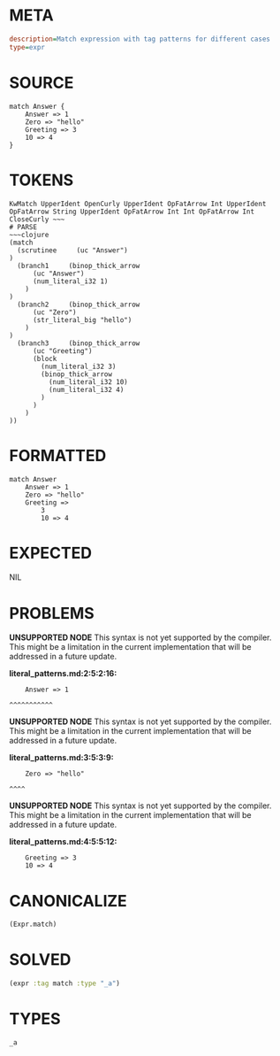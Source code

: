 # META
~~~ini
description=Match expression with tag patterns for different cases
type=expr
~~~
# SOURCE
~~~roc
match Answer {
    Answer => 1
    Zero => "hello"
    Greeting => 3
    10 => 4
}
~~~
# TOKENS
~~~text
KwMatch UpperIdent OpenCurly UpperIdent OpFatArrow Int UpperIdent OpFatArrow String UpperIdent OpFatArrow Int Int OpFatArrow Int CloseCurly ~~~
# PARSE
~~~clojure
(match
  (scrutinee     (uc "Answer")
)
  (branch1     (binop_thick_arrow
      (uc "Answer")
      (num_literal_i32 1)
    )
)
  (branch2     (binop_thick_arrow
      (uc "Zero")
      (str_literal_big "hello")
    )
)
  (branch3     (binop_thick_arrow
      (uc "Greeting")
      (block
        (num_literal_i32 3)
        (binop_thick_arrow
          (num_literal_i32 10)
          (num_literal_i32 4)
        )
      )
    )
))
~~~
# FORMATTED
~~~roc
match Answer
	Answer => 1
	Zero => "hello"
	Greeting => 
		3
		10 => 4
~~~
# EXPECTED
NIL
# PROBLEMS
**UNSUPPORTED NODE**
This syntax is not yet supported by the compiler.
This might be a limitation in the current implementation that will be addressed in a future update.

**literal_patterns.md:2:5:2:16:**
```roc
    Answer => 1
```
    ^^^^^^^^^^^


**UNSUPPORTED NODE**
This syntax is not yet supported by the compiler.
This might be a limitation in the current implementation that will be addressed in a future update.

**literal_patterns.md:3:5:3:9:**
```roc
    Zero => "hello"
```
    ^^^^


**UNSUPPORTED NODE**
This syntax is not yet supported by the compiler.
This might be a limitation in the current implementation that will be addressed in a future update.

**literal_patterns.md:4:5:5:12:**
```roc
    Greeting => 3
    10 => 4
```


# CANONICALIZE
~~~clojure
(Expr.match)
~~~
# SOLVED
~~~clojure
(expr :tag match :type "_a")
~~~
# TYPES
~~~roc
_a
~~~
